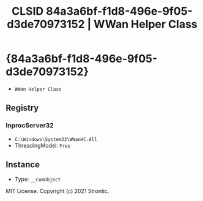 ﻿---
title: "CLSID 84a3a6bf-f1d8-496e-9f05-d3de70973152 | WWan Helper Class"
excerpt: What is COM-Object CLSID 84a3a6bf-f1d8-496e-9f05-d3de70973152?
---

# {84a3a6bf-f1d8-496e-9f05-d3de70973152}

* `WWan Helper Class`

## Registry


### InprocServer32

* `C:\Windows\System32\WWanHC.dll`
* ThreadingModel: `Free`

## Instance

* Type: `__ComObject`

MIT License. Copyright (c) 2021 Strontic.



